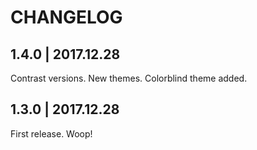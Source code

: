 # CHANGELOG

## 1.4.0 | 2017.12.28

Contrast versions. New themes. Colorblind theme added.

## 1.3.0 | 2017.12.28

First release. Woop!